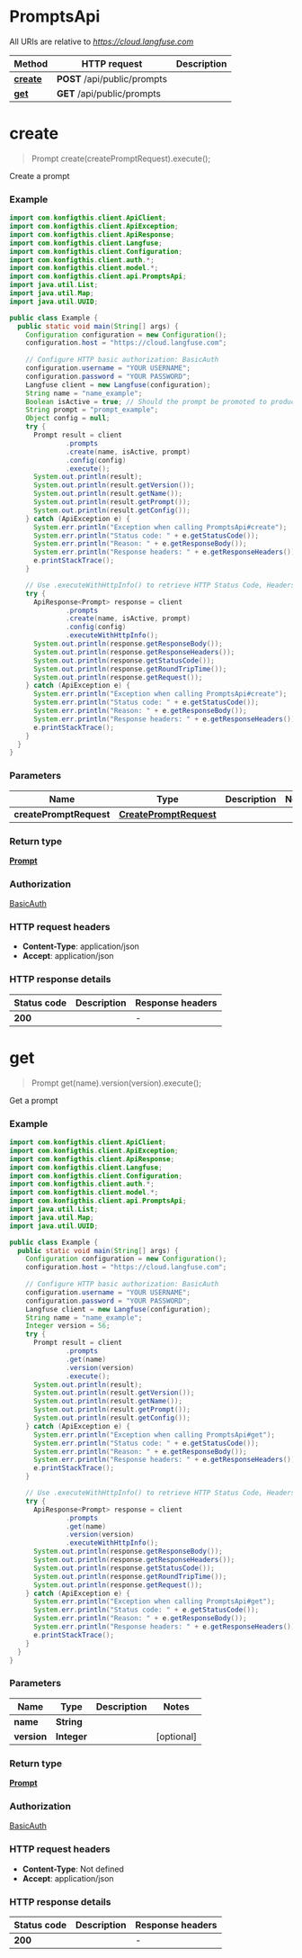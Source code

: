 # PromptsApi

All URIs are relative to *https://cloud.langfuse.com*

| Method | HTTP request | Description |
|------------- | ------------- | -------------|
| [**create**](PromptsApi.md#create) | **POST** /api/public/prompts |  |
| [**get**](PromptsApi.md#get) | **GET** /api/public/prompts |  |


<a name="create"></a>
# **create**
> Prompt create(createPromptRequest).execute();



Create a prompt

### Example
```java
import com.konfigthis.client.ApiClient;
import com.konfigthis.client.ApiException;
import com.konfigthis.client.ApiResponse;
import com.konfigthis.client.Langfuse;
import com.konfigthis.client.Configuration;
import com.konfigthis.client.auth.*;
import com.konfigthis.client.model.*;
import com.konfigthis.client.api.PromptsApi;
import java.util.List;
import java.util.Map;
import java.util.UUID;

public class Example {
  public static void main(String[] args) {
    Configuration configuration = new Configuration();
    configuration.host = "https://cloud.langfuse.com";
    
    // Configure HTTP basic authorization: BasicAuth
    configuration.username = "YOUR USERNAME";
    configuration.password = "YOUR PASSWORD";
    Langfuse client = new Langfuse(configuration);
    String name = "name_example";
    Boolean isActive = true; // Should the prompt be promoted to production immediately?
    String prompt = "prompt_example";
    Object config = null;
    try {
      Prompt result = client
              .prompts
              .create(name, isActive, prompt)
              .config(config)
              .execute();
      System.out.println(result);
      System.out.println(result.getVersion());
      System.out.println(result.getName());
      System.out.println(result.getPrompt());
      System.out.println(result.getConfig());
    } catch (ApiException e) {
      System.err.println("Exception when calling PromptsApi#create");
      System.err.println("Status code: " + e.getStatusCode());
      System.err.println("Reason: " + e.getResponseBody());
      System.err.println("Response headers: " + e.getResponseHeaders());
      e.printStackTrace();
    }

    // Use .executeWithHttpInfo() to retrieve HTTP Status Code, Headers and Request
    try {
      ApiResponse<Prompt> response = client
              .prompts
              .create(name, isActive, prompt)
              .config(config)
              .executeWithHttpInfo();
      System.out.println(response.getResponseBody());
      System.out.println(response.getResponseHeaders());
      System.out.println(response.getStatusCode());
      System.out.println(response.getRoundTripTime());
      System.out.println(response.getRequest());
    } catch (ApiException e) {
      System.err.println("Exception when calling PromptsApi#create");
      System.err.println("Status code: " + e.getStatusCode());
      System.err.println("Reason: " + e.getResponseBody());
      System.err.println("Response headers: " + e.getResponseHeaders());
      e.printStackTrace();
    }
  }
}

```

### Parameters

| Name | Type | Description  | Notes |
|------------- | ------------- | ------------- | -------------|
| **createPromptRequest** | [**CreatePromptRequest**](CreatePromptRequest.md)|  | |

### Return type

[**Prompt**](Prompt.md)

### Authorization

[BasicAuth](../README.md#BasicAuth)

### HTTP request headers

 - **Content-Type**: application/json
 - **Accept**: application/json

### HTTP response details
| Status code | Description | Response headers |
|-------------|-------------|------------------|
| **200** |  |  -  |

<a name="get"></a>
# **get**
> Prompt get(name).version(version).execute();



Get a prompt

### Example
```java
import com.konfigthis.client.ApiClient;
import com.konfigthis.client.ApiException;
import com.konfigthis.client.ApiResponse;
import com.konfigthis.client.Langfuse;
import com.konfigthis.client.Configuration;
import com.konfigthis.client.auth.*;
import com.konfigthis.client.model.*;
import com.konfigthis.client.api.PromptsApi;
import java.util.List;
import java.util.Map;
import java.util.UUID;

public class Example {
  public static void main(String[] args) {
    Configuration configuration = new Configuration();
    configuration.host = "https://cloud.langfuse.com";
    
    // Configure HTTP basic authorization: BasicAuth
    configuration.username = "YOUR USERNAME";
    configuration.password = "YOUR PASSWORD";
    Langfuse client = new Langfuse(configuration);
    String name = "name_example";
    Integer version = 56;
    try {
      Prompt result = client
              .prompts
              .get(name)
              .version(version)
              .execute();
      System.out.println(result);
      System.out.println(result.getVersion());
      System.out.println(result.getName());
      System.out.println(result.getPrompt());
      System.out.println(result.getConfig());
    } catch (ApiException e) {
      System.err.println("Exception when calling PromptsApi#get");
      System.err.println("Status code: " + e.getStatusCode());
      System.err.println("Reason: " + e.getResponseBody());
      System.err.println("Response headers: " + e.getResponseHeaders());
      e.printStackTrace();
    }

    // Use .executeWithHttpInfo() to retrieve HTTP Status Code, Headers and Request
    try {
      ApiResponse<Prompt> response = client
              .prompts
              .get(name)
              .version(version)
              .executeWithHttpInfo();
      System.out.println(response.getResponseBody());
      System.out.println(response.getResponseHeaders());
      System.out.println(response.getStatusCode());
      System.out.println(response.getRoundTripTime());
      System.out.println(response.getRequest());
    } catch (ApiException e) {
      System.err.println("Exception when calling PromptsApi#get");
      System.err.println("Status code: " + e.getStatusCode());
      System.err.println("Reason: " + e.getResponseBody());
      System.err.println("Response headers: " + e.getResponseHeaders());
      e.printStackTrace();
    }
  }
}

```

### Parameters

| Name | Type | Description  | Notes |
|------------- | ------------- | ------------- | -------------|
| **name** | **String**|  | |
| **version** | **Integer**|  | [optional] |

### Return type

[**Prompt**](Prompt.md)

### Authorization

[BasicAuth](../README.md#BasicAuth)

### HTTP request headers

 - **Content-Type**: Not defined
 - **Accept**: application/json

### HTTP response details
| Status code | Description | Response headers |
|-------------|-------------|------------------|
| **200** |  |  -  |

